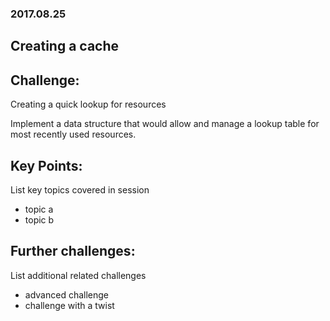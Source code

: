 
### 2017.08.25
## Creating a cache

## Challenge:

Creating a quick lookup for resources

Implement a data structure that would allow and manage a lookup table for most recently used resources.


## Key Points:

List key topics covered in session
+ topic a
+ topic b


## Further challenges:

List additional related challenges
+ advanced challenge
+ challenge with a twist

